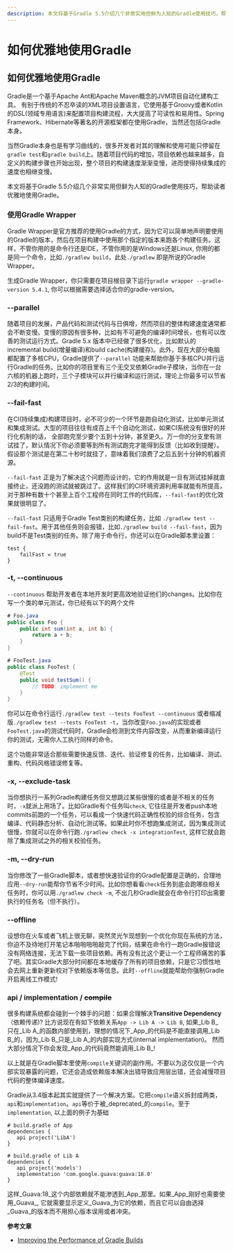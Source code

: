 ```yaml
---
description: 本文将基于Gradle 5.5介绍几个非常实用但鲜为人知的Gradle使用技巧，帮助读者优雅地使用Gradle。
---
```


# 如何优雅地使用Gradle

## 如何优雅地使用Gradle

Gradle是一个基于Apache Ant和Apache Maven概念的JVM项目自动化建构工具。 有别于传统的不忍卒读的XML项目设置语言，它使用基于Groovy或者Kotlin的DSL\(领域专用语言\)来配置项目构建流程，大大提高了可读性和易用性。Spring Framework、Hibernate等著名的开源框架都在使用Gradle，当然还包括Gradle本身。

当然Gradle本身也是有学习曲线的，很多开发者对其的理解和使用可能只停留在`gradle test`和`gradle build`上。随着项目代码的增加，项目依赖也越来越多，自定义的构建步骤也开始出现，整个项目的构建速度渐渐变慢，进而使得持续集成的速度也相继变慢。

本文将基于Gradle 5.5介绍几个非常实用但鲜为人知的Gradle使用技巧，帮助读者优雅地使用Gradle。

### 使用Gradle Wrapper

Gradle Wrapper是官方推荐的使用Gradle的方式，因为它可以简单地声明要使用的Gradle的版本，然后在项目构建中使用那个指定的版本来跑各个构建任务。这样，不管你用的是命令行还是IDE，不管你用的是Windows还是Linux, 你用的都是同一个命令，比如`./gradlew build`，此处`./gradlew` 即是所说的Gradle Wrapper。

生成Gradle Wrapper，你只需要在项目根目录下运行`gradle wrapper --gradle-version 5.4.1`, 你可以根据需要选择适合你的gradle-version。

### --parallel

随着项目的发展，产品代码和测试代码与日俱增，然而项目的整体构建速度通常都会不断变慢。变慢的原因有很多种，比如有不可避免的编译时间增长，也有可以改善的测试运行方式。Gradle 5.x 版本中已经做了很多优化，比如默认的incremental build\(增量编译\)和build cache\(构建缓存\)。此外，现在大部分电脑都配置了多核CPU，Gradle提供了`--parallel` 功能来帮助你基于多核CPU并行运行Gradle的任务。比如你的项目里有三个无交叉依赖Gradle子模块，当你在一台六核的机器上跑时，三个子模块可以并行编译和运行测试，理论上你最多可以节省2/3的构建时间。

### --fail-fast

在CI\(持续集成\)构建项目时，必不可少的一个环节是跑自动化测试，比如单元测试和集成测试。大型的项目往往有成百上千个自动化测试，如果CI系统没有很好的并行化机制的话， 全部跑完至少要个五到十分钟，甚至更久。万一你的分支里有测试挂了，默认情况下你必须要等到所有测试跑完才能得到反馈（比如收到提醒）。假设那个测试是在第二十秒时就挂了，意味着我们浪费了之后五到十分钟的机器资源。

`--fail-fast` 正是为了解决这个问题而设计的，它的作用就是一旦有测试挂掉就直接终止，还没跑的测试就被跳过了。这样我们的CI环境资源利用率就能有所提高，对于那种有数十个甚至上百个工程师在同时工作的代码库，`--fail-fast`的优化效果就很明显了。

`--fail-fast` 只适用于Gradle Test类别的构建任务，比如 `./gradlew test --fail-fast`。用于其他任务则会报错，比如`./gradlew build --fail-fast`，因为build不是Test类别的任务。除了用于命令行，你还可以在Gradle脚本里设置：

```text
test {
    failFast = true
}
```

### -t, --continuous

`--continuous` 帮助开发者在本地开发时更高效地验证他们的changes。比如你在写一个类的单元测试，你已经有以下的两个文件

```java
# Foo.java
public class Foo {
    public int sum(int a, int b) {
        return a + b;
    }
}

# FooTest.java
public class FooTest {
    @Test
    public void testSum() {
        // TODO: implement me
    }
}
```

你可以在命令行运行`./gradlew test --tests FooTest --continuous` 或者缩减版`./gradlew test --tests FooTest -t`，当你改变`Foo.java`的实现或者`FooTest.java`的测试代码时，Gradle会检测到文件内容改变，从而重新编译运行你的测试，无需你人工执行同样的命令。

这个功能非常适合那些需要快速反馈、迭代、验证修复的任务，比如编译、测试、重构、代码风格错误修复等。

### -x, --exclude-task

当你想执行一系列Gradle构建任务但又想跳过某些很慢的或者是不相关的任务时，`-x`就派上用场了。比如Gradle有个任务叫`check`, 它往往是开发者push本地commits前跑的一个任务，可以看成一个快速代码正确性校验的综合任务，包含编译、代码静态分析、自动化测试等。如果此时你不想跑集成测试，因为集成测试很慢，你就可以在命令行跑`./gradlew check -x integrationTest`, 这样它就会跑除了集成测试之外的相关校验任务。

### -m, --dry-run

当你修改了一些Gradle脚本，或者想快速验证你的Gradle配置是正确的，合理地应用`--dry-run`能帮你节省不少时间。比如你想看看`check`任务到底会跑哪些相关任务时，你可以用`./gradlew check -m`, 不出几秒Gradle就会在命令行打印出需要执行的任务名（但不执行）。

### --offline

设想你在火车或者飞机上很无聊，突然灵光乍现想到一个优化你现在系统的方法，你迫不及待地打开笔记本啪啪啪啪敲完了代码，结果在命令行一跑Gradle报错说没有网络连接，无法下载一些项目依赖。再有没有比这个更让一个工程师痛苦的事了吧。其实Gradle大部分时间都在本地缓存了所有的项目依赖，只是它习惯性地会去网上重新更新校对下依赖版本等信息。此时`--offline`就能帮助你强制Gradle开启离线工作模式!

### api / implementation / ~~compile~~

很多构建系统都会碰到一个棘手的问题：如果合理解决**Transitive Dependency**（依赖传递\)? 比方说现在有如下依赖关系`App -> Lib A -> Lib B`, 如果_Lib B_ 只在_Lib A_的函数内部使用到，理想的情况下_App_的代码是不能直接调用_Lib B_的，因为_Lib B_只是_Lib A_的内部实现方式\(internal implementation\)。 然而大部分情况下你会发现_App_的代码竟然能调用_Lib B_!

以上就是在Gradle脚本里使用`compile`关键词的副作用。不要以为这仅仅是一个内部实现暴露的问题，它还会造成依赖版本解决出错导致应用层出错，还会减慢项目代码的整体编译速度。

Gradle从3.4版本起其实就提供了一个解决方案。它把`compile`语义拆封成两类，`api`和`implementation`。`api`等价于被_deprecated_的`compile`。至于`implementation`, 以上面的例子为基础

```text
# build.gradle of App
dependencies {
   api project('LibA')
}

# build.gradle of Lib A
dependencies {
   api project('models')
   implementation 'com.google.guava:guava:18.0'
}
```

这样_Guava:18_这个内部依赖就不能渗透到_App_那里。如果_App_刚好也需要使用_Guava_, 它就需要显示定义_Guava_为它的依赖，而且它可以自由选择_Guava_的版本而不用担心版本误用或者冲突。

**参考文章**

* [Improving the Performance of Gradle Builds](https://guides.gradle.org/performance/)

